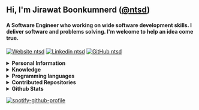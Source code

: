 ## Hi, I'm Jirawat Boonkumnerd ([@ntsd](https://github.com/ntsd))

#### A Software Engineer who working on wide software development skills. I deliver software and problems solving. I'm welcome to help an idea come true.

[![Website ntsd](https://img.shields.io/badge/-Website-black?style=flat-square&logo=Plex&logoColor=white&link=https://ntsd.me&cacheSeconds=864000)](https://ntsd.dev)
[![Linkedin ntsd](https://img.shields.io/badge/-Linkedin-blue?style=flat-square&logo=Linkedin&logoColor=white&link=https://www.linkedin.com/in/ntsd&cacheSeconds=864000)](https://www.linkedin.com/in/ntsd)
[![GitHub ntsd](https://img.shields.io/github/followers/ntsd?label=follow&style=social&cacheSeconds=86400)](https://github.com/ntsd)

<details>
<summary>
  <b>Personal Information</b>
</summary><br>
  
**Name:**  Jirawat Boonkumnerd

**Location:** Bangkok, Thailand.

**Languages:**

- Thai (Native)

- English (Intermediate)

</details>

<details>
<summary>
  <b>Knowledge</b>
</summary>

- Front-end Development (Web, Mobile)

- Back-end Development (API, Database, Security)

- Infrastructure and Cloud Service

- Algorithms and Data Structures

- Image Processing, Machine Learning, Deep Learning

- Software development process

</details>

<details>
<summary>
  <b>Programming languages</b>
</summary>
  
- **Advanced:** Go, Python, JavaScript/Typescript

- **Experienced:** Bash/Shell, C++, Java

</details>

<details>
<summary>
  <b>Contributed Repositories</b>
</summary>
- [freqtrade [14105 Stars]](https://github.com/freqtrade/freqtrade)
- [Yosoro [2595 Stars]](https://github.com/IceEnd/Yosoro)
- [crontab-ui [1785 Stars]](https://github.com/alseambusher/crontab-ui)
- [carbon-charts [426 Stars]](https://github.com/carbon-design-system/carbon-charts)
- [spotify-github-profile [389 Stars]](https://github.com/kittinan/spotify-github-profile)
- [webring [99 Stars]](https://github.com/wonderfulsoftware/webring)
- [Hacktoberfest-2020-FizzBuzz [68 Stars]](https://github.com/NullDev/Hacktoberfest-2020-FizzBuzz)
- [git-garden [37 Stars]](https://github.com/heypoom/git-garden)
- [coffee-to-code [30 Stars]](https://github.com/narze/coffee-to-code)
- [baht.js [28 Stars]](https://github.com/narze/baht.js)

</details>

<details>
<summary>
  <b>Github Stats</b>
</summary>
  
![trophy](https://github-profile-trophy.vercel.app/?username=ntsd&theme=onedark&column=8)

<img align="center" src="https://github-readme-stats.vercel.app/api?username=ntsd&show_icons=true&theme=blue-green&hide_title=true&line_height=26" />&nbsp;<a href="https://spotify-github-profile.vercel.app/api/view.svg?uid=21upe2xfqu73mfjaknb3ci4iq&redirect=true">

</details>
  
[![spotify-github-profile](https://spotify-github-profile.vercel.app/api/view?uid=21upe2xfqu73mfjaknb3ci4iq&cover_image=true&theme=novatorem&bar_color_cover=true)](https://spotify-github-profile.vercel.app/api/view?uid=21upe2xfqu73mfjaknb3ci4iq&redirect=true)
